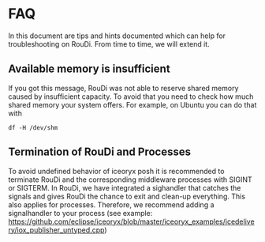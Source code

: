 # FAQ

In this document are tips and hints documented which can help for troubleshooting on RouDi.
From time to time, we will extend it.

## Available memory is insufficient

If you got this message, RouDi was not able to reserve shared memory caused by insufficient capacity.
To avoid that you need to check how much shared memory your system offers. For example, on Ubuntu you can do that with

    df -H /dev/shm

## Termination of RouDi and Processes

To avoid undefined behavior of iceoryx posh it is recommended to terminate RouDi and the corresponding middleware
processes with SIGINT or SIGTERM. In RouDi, we have integrated a sighandler that catches the signals and gives RouDi
the chance to exit and clean-up everything. This also applies for processes. Therefore, we recommend adding a signalhandler
to your process (see example: https://github.com/eclipse/iceoryx/blob/master/iceoryx_examples/icedelivery/iox_publisher_untyped.cpp)
